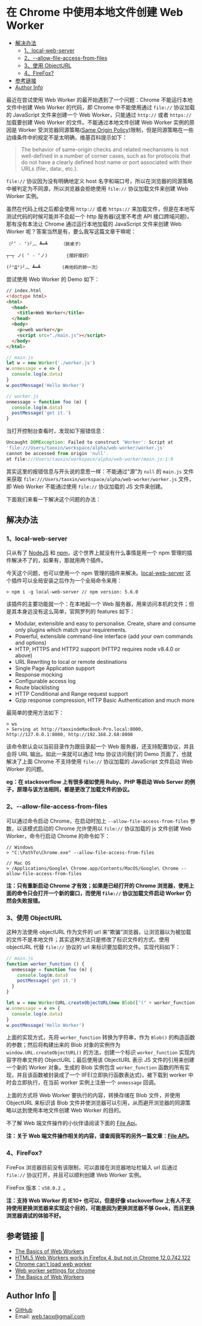 # 在 Chrome 中使用本地文件创建 Web Worker

* [解决办法](#ways)
	* [1、local-web-server](#local-web-server)
	* [2、--allow-file-access-from-files](#cli-arg)
	* [3、使用 ObjectURL](#object-url)
	* [4、FireFox?](#firefox)
* [参考链接](#ralated-links)
* [Author Info](#author)

最近在尝试使用 Web Worker 的最开始遇到了一个问题：Chrome 不能运行本地文件中创建 Web Worker 的代码，即 Chrome 中不能使用通过 `file://` 协议加载的 JavaScript 文件来创建一个 Web Worker，只能通过 `http://` 或者 `https://` 加载要创建 Web Worker 的文件。不能通过本地文件创建 Web Worker 实例的原因是 Worker 受浏览器同源策略([Same Origin Policy](http://en.wikipedia.org/wiki/Same_origin_policy))限制，但是同源策略在一些边缘条件中的规定不是太明确，维基百科提示如下：

> The behavior of same-origin checks and related mechanisms is not well-defined in a number of corner cases, such as for protocols that do not have a clearly defined host name or port associated with their URLs (file:, data:, etc.).

`file://` 协议因为没有明确地定义 host 名字和端口号，所以在浏览器的同源策略中被判定为不同源，所以浏览器会拒绝使用 `file://` 协议加载文件来创建 Web Worker 实例。

虽然在代码上线之后都会使用 `http://` 或者 `https://` 来加载文件，但是在本地写测试代码的时候可能并不会起一个 http 服务器(这里不考虑 API 接口跨域问题)，那有没有本法让 Chrome 通过运行本地加载的 JavaScript 文件来创建 Web Worker 呢？答案当然是有，要么我写这篇文章干嘛呢：

```emoj
（╯’ - ‘)╯︵ ┻━┻     （掀桌子） 

┬─┬ ノ( ‘ - ‘ノ)       {摆好摆好） 

(╯°Д°)╯︵ ┻━┻        (再他妈的掀一次）
```

尝试使用 Web Worker 的 Demo 如下：

```html
// index.html
<!doctype html>
<html>
  <head>
    <title>Web Worker</title>
  </head>
  <body>
    <p>web worker</p>
    <script src="./main.js"></script>
  </body>
</html>
```

```javascript
// main.js
let w = new Worker('./worker.js')
w.onmessage = e => {
  console.log(e.data)
}
w.postMessage('Hello Worker')
```

```javascript
// worker.js
onmessage = function foo (m) {
  console.log(m.data)
  postMessage('get it.')
}
```
当打开控制台查看时，发现如下报错信息：

```javascript
Uncaught DOMException: Failed to construct 'Worker': Script at
'file:///Users/taoxin/workspace/alpha/web-worker/worker.js'
cannot be accessed from origin 'null'.
at file:///Users/taoxin/workspace/alpha/web-worker/main.js:1:9
```

其实这里的报错信息与开头说的意思一样：不能通过“源”为 `null` 的 `main.js` 文件来获取 `file:///Users/taoxin/workspace/alpha/web-worker/worker.js` 文件，即 Web Worker 不能通过使用 `file://` 协议加载的 JS 文件来创建。

下面我们来看一下解决这个问题的办法：

## <span id="ways">解决办法</span>

### <span id="local-web-server">1、local-web-server</span>

只从有了 [NodeJS](https://nodejs.org/en/) 和 [npm](https://npmjs.com)，这个世界上就没有什么事情是用一个 npm 管理的插件解决不了的，如果有，那就用两个插件。

今天这个问题，也可以使用一个 npm 管理的插件来解决。[local-web-server](https://www.npmjs.com/package/local-web-server) 这个插件可以全局安装之后作为一个全局命令来用：

```cli
> npm i -g local-web-server // npm version: 5.6.0
```

该插件的主要功能就一个：在本地起一个 Web 服务器，用来访问本机的文件；但是其本身远没有这么简单，官网罗列的 features 如下：

* Modular, extensible and easy to personalise. Create, share and consume only plugins which match your requirements.
* Powerful, extensible command-line interface (add your own commands and options)
* HTTP, HTTPS and HTTP2 support (HTTP2 requires node v8.4.0 or above)
* URL Rewriting to local or remote destinations
* Single Page Application support
* Response mocking
* Configurable access log
* Route blacklisting
* HTTP Conditional and Range request support
* Gzip response compression, HTTP Basic Authentication and much more

最简单的使用方法如下：

```cli
> ws
> Serving at http://taoxindeMacBook-Pro.local:8000, http://127.0.0.1:8000, http://192.168.2.68:8000
```

该命令默认会以当前目录作为跟目录起一个 Web 服务器，还支持配置协议，并且会将 URL 输出。如此一来就可以通过 http 协议访问我们的 Demo 页面了，也就解决了上面 Chrome 不支持使用 `file://` 协议加载的 JavaScript 文件启动 Web Worker 的问题。

**eg：在 stackoverflow 上有很多诸如使用 Ruby、PHP 等启动 Web Server 的例子，原理与该方法相同，都是更改了加载文件的协议。**

### <span id="cli-arg">2、--allow-file-access-from-files</span>

可以通过命令启动 Chrome，在启动时加上 `--allow-file-access-from-files` 参数，以该模式启动的 Chrome 允许使用以 `file://` 协议加载的 js 文件创建 Web Worker，命令行启动 Chrome 的命令如下：

```
// Windows
> "C:\PathTo\Chrome.exe" --allow-file-access-from-files

// Mac OS
> /Applications/Google\ Chrome.app/Contents/MacOS/Google\ Chrome --allow-file-access-from-files
```

**注：只有重新启动 Chrome 才有效；如果是已经打开的 Chrome 浏览器，使用上面的命令只会打开一个新的窗口，而使用 `file://` 协议加载文件启动 Worker 仍然会失败报错。**

### <span id="object-url">3、使用 ObjectURL</span>

这种方法使用 objectURL 作为文件的 url 来“欺骗”浏览器，让浏览器以为被加载的文件不是本地文件；其实这种方法只是修改了标识文件的方式，使用 objectURL 代替 `file://` 协议的 url 来标识要加载的文件。实现代码如下：

```javascript
// main.js
function worker_function () {
  onmessage = function foo (m) {
    console.log(m.data)
    postMessage('get it.')
  }
}

let w = new Worker(URL.createObjectURL(new Blob(["(" + worker_function.toString() + ")()"], { type: 'text/javascript' })))
w.onmessage = e => {
  console.log(e.data)
}
w.postMessage('Hello Worker')
```

上面的实现方式，先将 `worker_function` 转换为字符串，作为 `Blob()` 的构造函数的参数；然后将构建出来的 Blob 对象的实例作为 `window.URL.createObjectURL()` 的方法，创建一个标识 `worker_function` 实现内容字符串文件的 ObjectURL；最后使用该 ObjectURL 表示 JS 文件的引用来创建一个新的 Worker 对象。生成的 Blob 实例包含 `worker_function` 函数的所有实现，并且该函数被封装成了一个 IIFE(立即执行函数表达式)，被下载到 worker 中时会立即执行，在当前 worker 实例上注册一个 `onmessage` 回调。

上面的方式将 Web Worker 要执行的内容，转换存储在 Blob 文件，并使用 ObjectURL 来标识该 Blob 文件并使浏览器可以引用，从而避开浏览器的同源策略以达到使用本地文件创建 Web Worker 的目的。

不了解 Web 端文件操作的小伙伴请阅读下面的 [File Api](../HTML/file-api.md)。

**注：关于 Web 端文件操作相关的内容，请查阅我写的另外一篇文章：[File API](../HTML/file-api.md)。**

### <span id="firefox">4、FireFox?</span>

FireFox 浏览器目前没有该限制，可以直接在浏览器地址栏输入 url 后通过 `file://` 协议打开，并且可以顺利创建 Web Worker 实例。

FireFox 版本：`v58.0.2 `。

**注：支持 Web Worker 的 IE10+ 也可以，但是好像 stackoverflow 上有人不支持使用更换浏览器来实现这个目的，可能是因为更换浏览器不够 Geek，而且更换浏览器调试的体验不好。**

## <span id="related-links">参考链接 🔗</span>

* [The Basics of Web Workers](https://www.html5rocks.com/en/tutorials/workers/basics/#toc-introduction-jsthreading)
* [HTML5 Web Workers work in Firefox 4, but not in Chrome 12.0.742.122](https://stackoverflow.com/questions/6811398/html5-web-workers-work-in-firefox-4-but-not-in-chrome-12-0-742-122/6823683#6823683)
* [Chrome can't load web worker](https://stackoverflow.com/questions/21408510/chrome-cant-load-web-worker)
* [Web worker settings for chrome](https://stackoverflow.com/questions/21751775/web-worker-settings-for-chrome)
* [The Basics of Web Workers](https://www.html5rocks.com/en/tutorials/workers/basics/)

## <span id="author">Author Info 🦁</span>

* [GitHub](https://github.com/Tao-Quixote)
* Email: <web.taox@gmail.com>